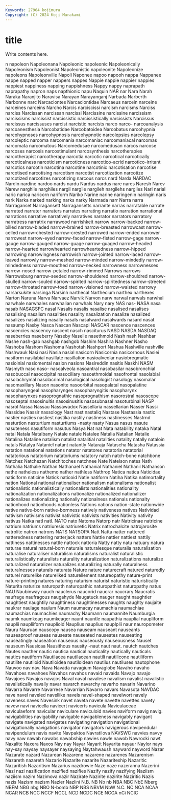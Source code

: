 ```yaml
---
Keywords: 27964 kojimura
Copyright: (C) 2024 Koji Murakami
---
```


# title

Write contents here.



n napoleon Napoleonana Napoleonic napoleonic Napoleonically
Napoleonism Napoleonist Napoleonistic napoleonite Napoleonize napoleons Napoleonville Napoli Naponee napoo
napooh nappa Nappanee nappe napped napper nappers nappes Nappie nappie
nappier nappies nappiest nappiness napping nappishness Nappy nappy naprapath naprapathy
napron naps napthionic napu Naquin NAR nar Nara Narah Naraka
Naranjito Naravisa Narayan Narayanganj Narbada Narberth Narbonne narc Narcaciontes Narcaciontidae
Narcaeus narcein narceine narceines narceins Narcho Narcis narciscissi narcism narcisms
Narciss narciss Narcissan narcissan narcissi Narcissine narcissine narcissism narcissisms narcissist
narcissistic narcissistically narcissists Narcissus narcissus narcissuses narcist narcistic narcists narco
narco- narcoanalysis narcoanesthesia Narcobatidae Narcobatoidea Narcobatus narcohypnia narcohypnoses narcohypnosis narcohypnotic
narcolepsies narcolepsy narcoleptic narcoma narcomania narcomaniac narcomaniacal narcomas narcomata narcomatous
Narcomedusae narcomedusan narcos narcose narcoses narcosis narcostimulant narcosynthesis narcotherapies narcotherapist
narcotherapy narcotia narcotic narcotical narcotically narcoticalness narcoticism narcoticness narcotico-acrid narcotico-irritant
narcotics narcotin narcotina narcotine narcotinic narcotisation narcotise narcotised narcotising narcotism
narcotist narcotization narcotize narcotized narcotizes narcotizing narcous narcs nard Narda
NARDAC Nardin nardine nardoo nards nardu Nardus nardus nare nares
Naresh Narev Narew narghile narghiles nargil nargile nargileh nargilehs nargiles
Nari narial naric narica naricorn nariform Nariko Narine narine naringenin
naringin naris nark Narka narked narking narks narky Narmada narr
Narra narra Narraganset Narragansett Narragansetts narrante narras narratable narrate narrated
narrater narraters narrates narrating narratio narration narrational narrations narrative narratively
narratives narrator narrators narratory narratress narratrix narrawood narrishkeit narrow narrow-backed
narrow-billed narrow-bladed narrow-brained narrow-breasted narrowcast narrow-celled narrow-chested narrow-crested narrowed narrow-ended
narrower narrowest narrow-eyed narrow-faced narrow-fisted narrow-gage narrow-gauge narrow-gauged narrow-guage narrow-guaged
narrow-headed narrow-hearted narrowhearted narrowheartedness narrow-hipped narrowing narrowingness narrowish narrow-jointed narrow-laced
narrow-leaved narrowly narrow-meshed narrow-minded narrow-mindedly narrow-mindedness narrow-mouthed narrow-necked narrowness narrownesses
narrow-nosed narrow-petaled narrow-rimmed Narrows narrows Narrowsburg narrow-seeded narrow-shouldered narrow-shouldred narrow-skulled
narrow-souled narrow-spirited narrow-spiritedness narrow-streeted narrow-throated narrow-toed narrow-visioned narrow-waisted narrowy narsarsukite
narsinga Narsinh narthecal Narthecium narthex narthexes Narton Naruna Narva Narvaez
Narvik Narvon narw narwal narwals narwhal narwhale narwhales narwhalian narwhals
Nary nary NAS nas- NASA nasa nasab NASAGSFC nasal Nasalis
nasalis nasalise nasalised nasalises nasalising nasalism nasalities nasality nasalization nasalize
nasalized nasalizes nasalizing nasally nasals nasalward nasalwards nasard nasat nasaump
Nasby Nasca Nascan Nascapi NASCAR nascence nascences nascencies nascency nascent
nasch nasciturus NASD NASDA NASDAQ naseberries naseberry Naseby Naselle nasethmoid
Nash nash Nashbar Nashe nash-gab nashgab nashgob Nashim Nashira Nashner
Nasho Nashoba Nashom Nashoma Nashotah Nashport Nashua Nashville nashville Nashwauk
Nasi nasi Nasia nasial nasicorn Nasicornia nasicornous Nasiei nasiform nasilabial
nasillate nasillation nasioalveolar nasiobregmatic nasioinial nasiomental nasion nasions Nasireddin nasitis
Naskhi NASM Nasmyth naso naso- nasoalveola nasoantral nasobasilar nasobronchial nasobuccal
nasoccipital nasociliary nasoethmoidal nasofrontal nasolabial nasolachrymal nasolacrimal nasological nasologist nasology
nasomalar nasomaxillary Nason nasonite nasoorbital nasopalatal nasopalatine nasopharyngeal nasopharynges nasopharyngitis
nasopharynx nasopharynxes nasoprognathic nasoprognathism nasorostral nasoscope nasoseptal nasosinuitis nasosinusitis nasosubnasal
nasoturbinal NASP nasrol Nassa Nassau Nassawadox Nassellaria nassellarian Nasser Nassi
Nassidae Nassir nassology Nast nast nastaliq Nastase Nastassia nastic nastier
nasties nastiest nastika nastily nastiness nastinesses Nastrnd nasturtion nasturtium nasturtiums
-nasty nasty Nasua nasus nasute nasuteness nasutiform nasutus Nasya Nat
nat Nata natability nataka Natal natal Natala Natalbany Natale natale
Natalee Natalia Natalian Natalie Natalina Nataline natalism natalist natalitial natalities
natality natally nataloin natals Natalya Nataniel natant natantly Nataraja Natascha
Natasha Natassia natation natational natations natator natatores natatoria natatorial natatorious
natatorium natatoriums natatory natch natch-bone natchbone Natchez Natchezan Natchitoches natchnee
Nate Natelson nates Nath Nathalia Nathalie Nathan Nathanael Nathanial Nathaniel
Nathanil Nathanson nathe natheless nathemo nather nathless Nathrop Natica natica
Naticidae naticiform naticine Natick naticoid Natie natiform Natiha Natika natimortality
nation National national nationaliser nationalism nationalisms nationalist nationalistic nationalistically nationalists
nationalities nationality nationalization nationalizations nationalize nationalized nationalizer nationalizes nationalizing nationally
nationalness nationals nationalty nationhood nationhoods nationless Nations nations nation-state nationwide
native native-born native-bornness natively nativeness natives Natividad nativism nativisms nativist
nativistic nativists nativities Nativity nativity nativus Natka natl natl. NATO
nato Natoma Natorp natr Natricinae natricine natrium natriums natriuresis natriuretic
Natrix natrochalcite natrojarosite natrolite natron natrons NATS NATSOPA Natt Natta
natter nattered natteredness nattering natterjack natters Nattie nattier nattiest nattily
nattiness nattinesses nattle nattock nattoria Natty natty natu natuary natura
naturae natural natural-born naturale naturalesque naturalia naturalisation naturalise naturaliser naturalism
naturalisms naturalist naturalistic naturalistically naturalists naturality naturalization naturalizations naturalize naturalized
naturalizer naturalizes naturalizing naturally naturalness naturalnesses naturals naturata Nature nature
naturecraft natured naturedly naturel naturelike natureliked naturellement natureopathy nature-print nature-printing
natures naturing naturism naturist naturistic naturistically Naturita naturize naturopath naturopathic
naturopathist naturopathy natus NAU Naubinway nauch nauclerus naucorid naucrar naucrary
Naucratis naufrage naufragous naugahyde Naugatuck nauger naught naughtier naughtiest naughtily
naughtiness naughtinesses naughts naughty naujaite naukrar naulage naulum Naum naumacay
naumachia naumachiae naumachias naumachies naumachy Naumann naumannite Naumburgia naumk naumkeag
naumkeager naunt nauntle naupathia nauplial naupliform nauplii naupliiform nauplioid Nauplius
nauplius nauplplii naur nauropometer Nauru Nauruan nauscopy nausea nauseam nauseant
nauseants nauseaproof nauseas nauseate nauseated nauseates nauseating nauseatingly nauseation nauseous
nauseously nauseousness Nauset nauseum Nausicaa Nausithous nausity -naut naut naut.
nautch nautches Nautes nauther nautic nautica nautical nauticality nautically nauticals
nautics nautiform Nautilacea nautilacean nautili nautilicone nautiliform nautilite nautiloid Nautiloidea
nautiloidean nautilus nautiluses nautophone Nauvoo nav nav. Nava Navada navagium
Navaglobe Navaho navaho Navahoes navahoes Navahos navahos navaid navaids Navajo
navajo Navajoes Navajos navajos Naval naval navalese navalism navalist navalistic
navalistically navally navar navarch navarchy navarho navarin Navarino Navarra Navarre
Navarrese Navarrian Navarro navars Navasota NAVDAC nave navel naveled navellike
navels navel-shaped navelwort navely naveness naves Navesink navet naveta navete
navette navettes navety navew navi navicella navicert navicerts navicula Naviculaceae
naviculaeform navicular naviculare naviculoid navies naviform navig navig. navigabilities navigability
navigable navigableness navigably navigant navigate navigated navigates navigating navigation navigational
navigationally navigations navigator navigators navigerous navipendular navipendulum navis navite Navpaktos
Navratilova NAVSWC navvies navvy navy naw nawab nawabs nawabship nawies
nawle nawob Nawrocki nawt Naxalite Naxera Naxos Nay nay Nayar
Nayarit Nayarita nayaur Naylor nays nay-say naysay naysayer naysaying Naytahwaush
nayward nayword Nazar Nazarate nazard Nazarean Nazarene nazarene nazarenes Nazarenism
Nazareth nazareth Nazario Nazarite nazarite Nazariteship Nazaritic Nazaritish Nazaritism Nazarius
nazdrowie Naze naze nazeranna Nazerini Nazi nazi nazification nazified nazifies
Nazify nazify nazifying Naziism naziism nazim Nazimova nazir Nazirate Nazirite
nazirite Naziritic Nazis nazis Nazism nazism Nazler Nazlini N.B. NB
Nb nb NBA NBC NbE Nberg NBFM NBG nbg NBO
N-bomb NBP NBS NBVM NbW N.C. NC NCA NCAA NCAR
NCB NCC NCCF NCCL NCD NCDC NCE NCGA nCi NCIC
